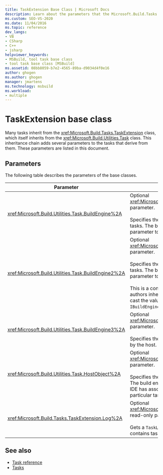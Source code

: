 ```yaml
---
title: TaskExtension Base Class | Microsoft Docs
description: Learn about the parameters that the Microsoft.Build.Tasks.TaskExtension base class adds to the tasks that inherit from it.
ms.custom: SEO-VS-2020
ms.date: 11/04/2016
ms.topic: reference
dev_langs:
- VB
- CSharp
- C++
- jsharp
helpviewer_keywords:
- MSBuild, tool task base class
- tool task base class [MSBuild]
ms.assetid: 08bb8059-b7e2-4565-89ba-d9034d4f0e16
author: ghogen
ms.author: ghogen
manager: jmartens
ms.technology: msbuild
ms.workload:
- multiple
---
```

# TaskExtension base class

Many tasks inherit from the <xref:Microsoft.Build.Tasks.TaskExtension> class, which itself inherits from the <xref:Microsoft.Build.Utilities.Task> class. This inheritance chain adds several parameters to the tasks that derive from them. These parameters are listed in this document.

## Parameters

 The following table describes the parameters of the base classes.

|Parameter|Description|
|---------------|-----------------|
|<xref:Microsoft.Build.Utilities.Task.BuildEngine%2A>|Optional <xref:Microsoft.Build.Framework.IBuildEngine> parameter.<br /><br /> Specifies the build engine interface available to tasks. The build engine automatically sets this parameter to allow tasks to call back into it.|
|<xref:Microsoft.Build.Utilities.Task.BuildEngine2%2A>|Optional <xref:Microsoft.Build.Framework.IBuildEngine2> parameter.<br /><br /> Specifies the build engine interface available to tasks. The build engine automatically sets this parameter to allow tasks to call back into it.<br /><br /> This is a convenience property so that task authors inheriting from this class do not have to cast the value from `IBuildEngine` to `IBuildEngine2`.|
|<xref:Microsoft.Build.Utilities.Task.BuildEngine3%2A>|Optional <xref:Microsoft.Build.Framework.IBuildEngine3> parameter.<br /><br /> Specifies the build engine interface provided by the host.|
|<xref:Microsoft.Build.Utilities.Task.HostObject%2A>|Optional <xref:Microsoft.Build.Framework.ITaskHost> parameter.<br /><br /> Specifies the host object instance (can be null). The build engine sets this property if the host IDE has associated a host object with this particular task.|
|<xref:Microsoft.Build.Tasks.TaskExtension.Log%2A>|Optional <xref:Microsoft.Build.Utilities.TaskLoggingHelper> read-only parameter.<br /><br /> Gets a `TaskLoggingHelperExtension` object that contains task logging methods.|

## See also

- [Task reference](../msbuild/msbuild-task-reference.md)
- [Tasks](../msbuild/msbuild-tasks.md)
